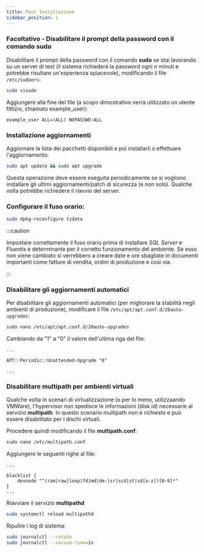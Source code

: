 ```yaml
---
title: Post Installazione
sidebar_position: 1
---
```


### Facoltativo - Disabilitare il prompt della password con il comando sudo

Disabilitare il prompt della password con il comando **sudo** se stai lavorando su un server di test (il sistema richiederà la password ogni *n* minuti e potrebbe risultare un'esperienza spiacevole), modificando il file `/etc/sudoers`:

``` bash title="terminale"
sudo visudo
```

Aggiungere alla fine del file (a scopo dimostrativo verrà utilizzato un utente fittizio, chiamato example_user):

``` text title="etc/sudoers"
example_user ALL=(ALL) NOPASSWD:ALL
```

### Installazione aggiornamenti

Aggiornare la lista dei pacchetti disponibili e poi installarli o effettuare l'aggiornamento: 

```bash title="terminale"
sudo apt update && sudo apt upgrade
```

Questa operazione deve essere eseguita periodicamente se si vogliono installare gli ultimi aggiornamenti/patch di sicurezza (e non solo). Qualche volta potrebbe richiedere il riavvio del server.

### Configurare il fuso orario:

``` bash title="terminale"
sudo dpkg-reconfigure tzdata
```

:::caution

Impostare correttamente il fuso orario prima di installare *SQL Server* e *Fluentis* è determinante per il corretto funzionamento del ambiente. Se esso non viene cambiato si verrebbero a creare date e ore sbagliate in documenti importanti come fatture di vendita, ordini di produzione e così via.

:::

### Disabilitare gli aggiornamenti automatici

Per disabilitare gli aggiornamenti automatici (per migliorare la stabilità negli ambienti di produzione), modificare il file `/etc/apt/apt.conf.d/20auto-upgrades`:

``` bash title="terminale"
sudo nano /etc/apt/apt.conf.d/20auto-upgrades
```

Cambiando da "1" a "0" il valore dell'ultima riga del file:

``` text title="/etc/apt/apt.conf.d/20auto-upgrades"
...

APT::Periodic::Unattended-Upgrade "0"

...
```

### Disabilitare multipath per ambienti virtuali

Qualche volta in scenari di virtualizzazione (o per lo meno, utilizzaando VMWare), l'hypervisor non spedisce le informazioni (disk id) necessarie al servizio **multipath**. In questo scenario multipath non è richiesto e può essere disabilitato per i dischi virtuali.

Procedere quindi modificando il file **multipath.conf**:

``` bash title="terminale"
sudo nano /etc/multipath.conf
```

Aggiungere le seguenti righe al file:

``` text title="/etc/multipath.conf"
...

blacklist {
    devnode "^(ram|raw|loop|fd|md|dm-|sr|scd|st|sd[a-z])[0-9]*"
}
...
```

Riavviare il servizio **multipathd**

``` bash title="terminale"
sudo systemctl reload multipathd
```

Ripulire i log di sistema:

``` bash title="terminale"
sudo journalctl --rotate
sudo journalctl --vacuum-time=1s
```